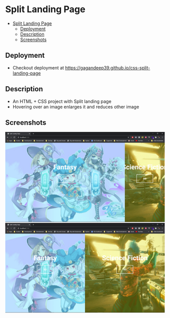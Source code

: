# Split Landing Page

- [Split Landing Page](#split-landing-page)
  - [Deployment](#deployment)
  - [Description](#description)
  - [Screenshots](#screenshots)

## Deployment

- Checkout deployment at https://gagandeep39.github.io/css-split-landing-page

## Description

- An HTML + CSS project with Split landing page
- Hovering over an image enlarges it and reduces other image

## Screenshots

![Screenshot 1](./assets/screenshot_1.png)
![Screenshot 2](./assets/screenshot_2.png)
